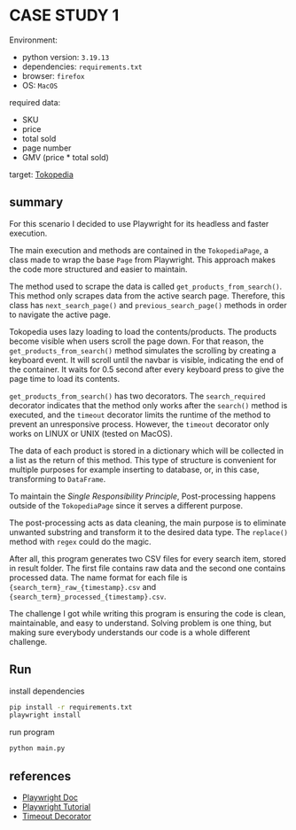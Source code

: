 # CASE STUDY 1
Environment:
- python version: `3.19.13`
- dependencies: `requirements.txt`
- browser: `firefox`
- OS: `MacOS`

required data:
- SKU
- price
- total sold
- page number
- GMV (price * total sold)

target: [Tokopedia](http://tokopedia.com)

## summary
For this scenario I decided to use Playwright for its headless and faster execution.

The main execution and methods are contained in the `TokopediaPage`, a class made to wrap the base `Page` from Playwright. This approach makes the code more structured and easier to maintain.

The method used to scrape the data is called `get_products_from_search()`. This method only scrapes data from the active search page. Therefore, this class has `next_search_page()` and `previous_search_page()` methods in order to navigate the active page.

Tokopedia uses lazy loading to load the contents/products. The products become visible when users scroll the page down. For that reason, the `get_products_from_search()` method simulates the scrolling by creating a keyboard event. It will scroll until the navbar is visible, indicating the end of the container. It waits for 0.5 second after every keyboard press to give the page time to load its contents.

`get_products_from_search()` has two decorators. The `search_required` decorator indicates that the method only works after the `search()` method is executed, and the `timeout` decorator limits the runtime of the method to prevent an unresponsive process. However, the `timeout` decorator only works on LINUX or UNIX (tested on MacOS). 

The data of each product is stored in a dictionary which will be collected in a list as the return of this method. This type of structure is convenient for multiple purposes for example inserting to database, or, in this case, transforming to `DataFrame`.

To maintain the *Single Responsibility Principle*, Post-processing happens outside of the `TokopediaPage` since it serves a different purpose.

The post-processing acts as data cleaning, the main purpose is to eliminate unwanted substring and transform it to the desired data type. The `replace()` method with `regex` could do the magic. 

After all, this program generates two CSV files for every search item, stored in result folder. The first file contains raw data and the second one contains processed data. The name format for each file is `{search_term}_raw_{timestamp}.csv` and `{search_term}_processed_{timestamp}.csv`.

The challenge I got while writing this program is ensuring the code is clean, maintainable, and easy to understand. Solving problem is one thing, but making sure everybody understands our code is a whole different challenge.


## Run
install dependencies
```sh
pip install -r requirements.txt
playwright install
```

run program
```sh
python main.py
```

## references
- [Playwright Doc](https://playwright.dev/python/)
- [Playwright Tutorial](https://youtube.com/playlist?list=PLYDwWPRvXB8_W56h2C1z5zrlnAlvqpJ6A&si=kbZnrBtV-fQlvSC_)
- [Timeout Decorator](https://www.saltycrane.com/blog/2010/04/using-python-timeout-decorator-uploading-s3/)

